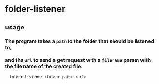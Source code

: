 # folder-listener

## usage 
### The program takes a `path` to the folder that should be listened to, 
### and the `url` to send a get request with a `filename` param with the file name of the created file.
```bash
  folder-listener <folder path> <url>
```